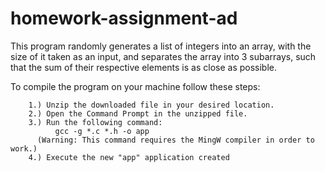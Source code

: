 # homework-assignment-ad

This program randomly generates a list of integers into an array, with the size of it taken as an input, and separates the array into 3 subarrays, such that the sum of their respective elements is as close as possible.

To compile the program on your machine follow these steps:

        1.) Unzip the downloaded file in your desired location.
        2.) Open the Command Prompt in the unzipped file.
        3.) Run the following command:
	          gcc -g *.c *.h -o app
	      (Warning: This command requires the MingW compiler in order to work.)
        4.) Execute the new "app" application created
